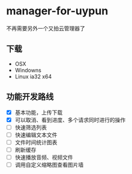 manager-for-uypun
=====

不再需要另外一个又拍云管理器了

下载
------

* OSX
* Windowns
* Linux ia32 x64

功能开发路线
------

- [x] 基本功能，上传下载
- [x] 可以取消、看到进度、多个请求同时进行的操作
- [ ] 快速筛选列表
- [ ] 快速编辑文本文件
- [ ] 文件时间统计图表
- [ ] 刷新缓存
- [ ] 快速播放音频、视频文件
- [ ] 调用自定义缩略图查看图片墙
